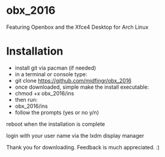 # obx_2016
Featuring Openbox and the Xfce4 Desktop for Arch Linux
# Installation
- install git via pacman (if needed)
- in a terminal or console type:
- git clone https://github.com/midfingr/obx_2016
- once downloaded, simple make the install executable:
- chmod +x obx_2016/ins
- then run:
- obx_2016/ins
- follow the prompts (yes or no y/n)

reboot when the installation is complete

login with your user name via the lxdm display manager

Thank you for downloading. Feedback is much appreciated. :)
